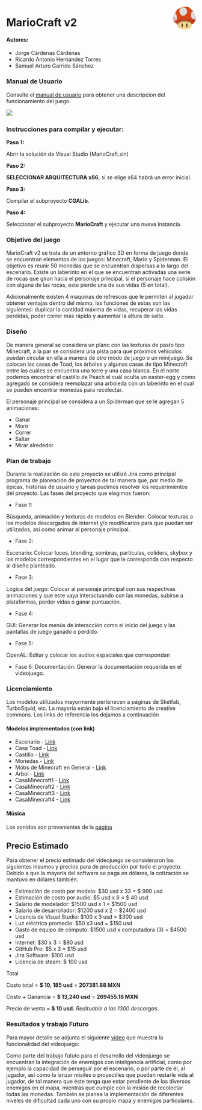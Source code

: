 <p>
  <img src="img/icono.png" align="right"  width="60" height="60" />
</p>


# MarioCraft v2
#### Autores:
- Jorge Cárdenas Cárdenas
- Ricardo Antonio Hernández Torres
- Samuel Arturo Garrido Sánchez

### Manual de Usuario

Consulte el [manual de usuario](ManualUsuario.md) para obtener una descripcion del funcionamiento del juego.

![](img/ImagenPrincipal.png)

### Instrucciones para compilar y ejecutar:

**Paso 1:**

Abrir la solución de Visual Studio (MarioCraft.sln)

**Paso 2:**

**SELECCIONAR ARQUITECTURA x86**, si se elige x64 habrá un error inicial.

**Paso 3:**

Compilar el subproyecto **CGALib**.

**Paso 4:**

Seleccionar el subproyecto **MarioCraft** y ejecutar una nueva instancia.

### Objetivo del juego

MarioCraft v2 se trata de un entorno gráfico 3D en forma de juego donde se encuentran
elementos de los juegos: Minecraft, Mario y Spiderman. El objetivo es reunir 50 monedas que se
encuentran dispersas a lo largo del escenario. Existe un laberinto en el que se encuentran activadas
una serie de rocas que giran hacia el personaje principal, si el personaje hace colisión con alguna
de las rocas, este pierde una de sus vidas (5 en total).

Adicionalmente existen 4 maquinas de refrescos que le permiten al jugador obtener
ventajas dentro del mismo, las funciones de estas son las siguientes: duplicar la cantidad máxima
de vidas, recuperar las vidas perdidas, poder correr más rápido y aumentar la altura de salto.

### Diseño
De manera general se considera un plano con las texturas de pasto tipo Minecraft, a la par
se considera una pista para que próximos vehículos puedan circular en ella a manera de otro modo
de juego o un minijuego. Se colocan las casas de Toad, los árboles y algunas casas de tipo
Minecraft entre las cuáles se encuentra una torre y una casa blanca. En el norte podemos encontrar 
el castillo de Peach el cuál oculta un easter-egg y como agregado se considera reemplazar una
arboleda con un laberinto en el cual se pueden encontrar monedas para recolectar.

El personaje principal se considera a un Spiderman que se le agregan 5 animaciones:
- Ganar
- Morir
- Correr
- Saltar
- Mirar alrededor

### Plan de trabajo

Durante la realización de este proyecto se utilizó Jira como principal programa de planeación de
proyectos de tal manera que, por medio de épicas, historias de usuario y tareas pudimos resolver
los requerimientos del proyecto. Las fases del proyecto que elegimos fueron:

- Fase 1: 

Búsqueda, animación y texturas de modelos en Blender: Colocar texturas a los
modelos descargados de internet y/o modificarlos para que puedan ser utilizados, asi como
animar al personaje principal.
- Fase 2: 

Escenario: Colocar luces, blending, sombras, partículas, coliders, skybox y los
modelos correspondientes en el lugar que le corresponda con respecto al diseño planteado.

- Fase 3: 

Lógica del juego: Colocar al personaje principal con sus respectivas animaciones
y que este vaya interactuando con las monedas, subirse a plataformas, perder vidas o ganar
puntuación.

- Fase 4: 

GUI: Generar los menús de interacción como el inicio del juego y las pantallas de
juego ganado o perdido.

- Fase 5: 

OpenAL: Editar y colocar los audios espaciales que correspondan

- Fase 6: 
Documentación: Generar la documentación requerida en el videojuego.

### Licenciamiento

Los modelos utilizados mayormente pertenecen a páginas de
Sketfab, TurboSquid, etc. La mayoría están bajo el licenciamiento de
creative commons. Los links de referencia los dejamos a continuación

#### Modelos implementados (con link)

- Escenario - [Link](https://skfb.ly/6VFZK)
- Casa Toad  - [Link](https://3dwarehouse.sketchup.com/model/5909ca01-6452-4743-a96a-2da59de4d93f/Mario-Toad-House)
- Castillo  - [Link](https://skfb.ly/BKKG)
- Monedas  - [Link](https://skfb.ly/6YUOC)
- Mobs de Minecraft en General  - [Link](https://sketchfab.com/vinceyanez)
- Árbol  - [Link](https://free3d.com/es/modelo-3d/minecraft-simple-tree-4959.html)
- CasaMinecraft1  - [Link](https://3dwarehouse.sketchup.com/model/4f179c1a5075703749568b6dc5d39ae5/Minecraft-Village-House?hl=en)
- CasaMinecraft2  - [Link](https://3dwarehouse.sketchup.com/model/4f179c1a5075703749568b6dc5d39ae5/Minecraft-Village-House?hl=en)
- CasaMinecraft3  - [Link](https://skfb.ly/6vpUF)
- CasaMinecraft4  - [Link](https://sketchfab.com/3d-models/minecraft-simple-house-0ae7f28a376d4758abf9f9de30b989c1)

#### Música 
Los sonidos son provenientes de la [página](https://www.mariomayhem.com/downloads/sounds/new_super_mario_bros_wii_sound_effects.php)


## Precio Estimado

Para obtener el precio estimado del videojuego se consideraron los siguientes insumos y
precios para de producción por todo el proyecto. Debido a que la mayoría del software se paga en
dólares, la cotización se mantuvo en dólares también.
- Estimación de costo por modelo: $30 usd x 33 = $ 990 usd
- Estimación de costo por audio: $5 usd x 8 = $ 40 usd
- Salario de modelador: $1500 usd x 1 = $1500 usd
- Salario de desarrollador: $1200 usd x 2 = $2400 usd
- Licencia de Visual Studio: $100 x 3 usd = $300 usd
- Luz eléctrica promedio: $50 x3 usd = $150 usd
- Gasto de equipo de cómputo: $1500 usd x computadora (3) = $4500 usd
- Internet: $30 x 3 = $90 usd
- GitHub Pro: $5 x 3 = $15 usd
- Jira Software: $100 usd
- Licencia de steam: $ 100 usd

Total

Costo total = **$ 10, 185 usd** = **207381.88 MXN**

Costo + Ganancia = **$ 13,240 usd** = **269455.18 MXN**

Precio de venta = **$ 10 usd.**
*Redituable a las 1300 descargas*.

### Resultados y trabajo Futuro

Para mayor detalle se adjunta el siguiente [video](https://drive.google.com/file/d/1-yQnlTqSEcMGmUVBc9AiwUP8OUNu-5Tw/view) 
que muestra la funcionalidad del videojuego:


Como parte del trabajo fututo para el desarrollo del videojuego se encuentran la integración
de enemigos con inteligencia artificial, como por ejemplo la capacidad de perseguir por el
escenario, o por parte de él, al jugador, así como la lanzar misiles o proyectiles que puedan restarle
vida al jugador, de tal manera que éste tenga que estar pendiente de los diversos enemigos en el
mapa, mientras que cumple con la misión de recolectar todas las monedas. También se planea la
implementación de diferentes niveles de dificultad cada uno con su propio mapa y enemigos
particulares.
